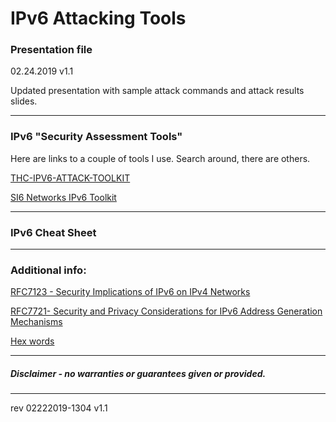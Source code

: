 # IPv6 Attacking Tools 

### Presentation file

02.24.2019 v1.1

Updated presentation with sample attack commands and attack results slides.

------
### IPv6 "Security Assessment Tools" 

Here are links to a couple of tools I use. Search around, there are others.

[THC-IPV6-ATTACK-TOOLKIT](https://github.com/vanhauser-thc/thc-ipv6)

[SI6 Networks IPv6 Toolkit](https://github.com/fgont/ipv6toolkit)

------

### IPv6 Cheat Sheet

------

### Additional info:

[RFC7123 -  Security Implications of IPv6 on IPv4 Networks](https://tools.ietf.org/html/rfc7123)  

[RFC7721- Security and Privacy Considerations for IPv6 Address Generation Mechanisms](https://tools.ietf.org/html/rfc7721)

[Hex words](https://nedbatchelder.com/text/hexwords.html)

------

##### Disclaimer - no warranties or guarantees given or provided.

------

rev 02222019-1304 v1.1